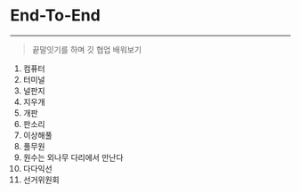 # End-To-End

<hr>

> 끝말잇기를 하며 깃 협업 배워보기

1. 컴퓨터
2. 터미널
3. 널판지
4. 지우개
5. 개판
6. 판소리
7. 이상해풀
8. 풀무원
9. 원수는 외나무 다리에서 만난다
10. 다다익선
11. 선거위원회

